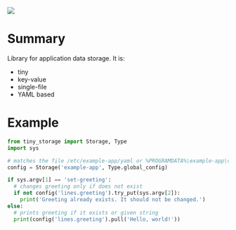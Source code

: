 ![](https://byob.yarr.is/girvel/tiny_storage/coverage)

# Summary

Library for application data storage. It is:

- tiny
- key-value
- single-file
- YAML based

# Example

```py
from tiny_storage import Storage, Type
import sys

# matches the file /etc/example-app/yaml or %PROGRAMDATA%\example-app\config.yaml
config = Storage('example-app', Type.global_config)

if sys.argv[1] == 'set-greeting':
  # changes greeting only if does not exist
  if not config('lines.greeting').try_put(sys.argv[2]):
    print('Greeting already exists. It should not be changed.')
else:
  # prints greeting if it exists or given string
  print(config('lines.greeting').pull('Hello, world!'))
```

